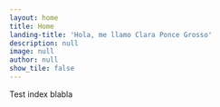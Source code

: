 ```yaml
---
layout: home
title: Home
landing-title: 'Hola, me llamo Clara Ponce Grosso'
description: null
image: null
author: null
show_tile: false
---
```


Test index blabla
